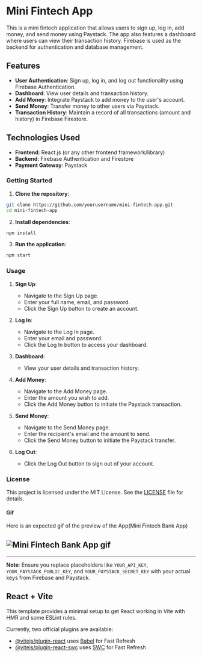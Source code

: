 # Mini Fintech App

This is a mini fintech application that allows users to sign up, log in, add money, and send money using Paystack. The app also features a dashboard where users can view their transaction history. Firebase is used as the backend for authentication and database management.

## Features

- **User Authentication**: Sign up, log in, and log out functionality using Firebase Authentication.
- **Dashboard**: View user details and transaction history.
- **Add Money**: Integrate Paystack to add money to the user's account.
- **Send Money**: Transfer money to other users via Paystack.
- **Transaction History**: Maintain a record of all transactions (amount and history) in Firebase Firestore.

## Technologies Used

- **Frontend**: React.js (or any other frontend framework/library)
- **Backend**: Firebase Authentication and Firestore
- **Payment Gateway**: Paystack

### Getting Started

1. **Clone the repository**:

```bash
git clone https://github.com/yourusername/mini-fintech-app.git
cd mini-fintech-app
```

2. **Install dependencies**:

```bash
npm install
```

3. **Run the application**:

```bash
npm start
```

### Usage

1. **Sign Up**:

   - Navigate to the Sign Up page.
   - Enter your full name, email, and password.
   - Click the Sign Up button to create an account.

2. **Log In**:

   - Navigate to the Log In page.
   - Enter your email and password.
   - Click the Log In button to access your dashboard.

3. **Dashboard**:

   - View your user details and transaction history.

4. **Add Money**:

   - Navigate to the Add Money page.
   - Enter the amount you wish to add.
   - Click the Add Money button to initiate the Paystack transaction.

5. **Send Money**:

   - Navigate to the Send Money page.
   - Enter the recipient's email and the amount to send.
   - Click the Send Money button to initiate the Paystack transfer.

6. **Log Out**:
   - Click the Log Out button to sign out of your account.

### License

This project is licensed under the MIT License. See the [LICENSE](LICENSE) file for details.

#### Gif

Here is an expected gif of the preview of the App(Mini Fintech Bank App)

## ![Mini Fintech Bank App gif](./src/assets/mini-fintech-bank-app.gif)

---

**Note**: Ensure you replace placeholders like `YOUR_API_KEY`, `YOUR_PAYSTACK_PUBLIC_KEY`, and `YOUR_PAYSTACK_SECRET_KEY` with your actual keys from Firebase and Paystack.

## React + Vite

This template provides a minimal setup to get React working in Vite with HMR and some ESLint rules.

Currently, two official plugins are available:

- [@vitejs/plugin-react](https://github.com/vitejs/vite-plugin-react/blob/main/packages/plugin-react/README.md) uses [Babel](https://babeljs.io/) for Fast Refresh
- [@vitejs/plugin-react-swc](https://github.com/vitejs/vite-plugin-react-swc) uses [SWC](https://swc.rs/) for Fast Refresh
